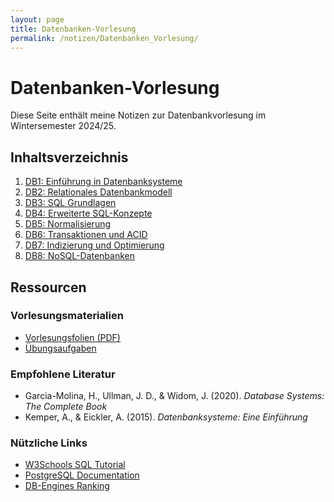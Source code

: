 ```yaml
---
layout: page
title: Datenbanken-Vorlesung
permalink: /notizen/Datenbanken_Vorlesung/
---
```


# Datenbanken-Vorlesung

Diese Seite enthält meine Notizen zur Datenbankvorlesung im Wintersemester 2024/25.

## Inhaltsverzeichnis

1. [DB1: Einführung in Datenbanksysteme](db1)
2. [DB2: Relationales Datenbankmodell](db2)
3. [DB3: SQL Grundlagen](db3)
4. [DB4: Erweiterte SQL-Konzepte](db4)
5. [DB5: Normalisierung](db5)
6. [DB6: Transaktionen und ACID](db6)
7. [DB7: Indizierung und Optimierung](db7)
8. [DB8: NoSQL-Datenbanken](db8)

## Ressourcen

### Vorlesungsmaterialien
- [Vorlesungsfolien (PDF)](https://uni-beispiel.de/db-vorlesung/folien)
- [Übungsaufgaben](https://uni-beispiel.de/db-vorlesung/uebungen)

### Empfohlene Literatur
- Garcia-Molina, H., Ullman, J. D., & Widom, J. (2020). *Database Systems: The Complete Book*
- Kemper, A., & Eickler, A. (2015). *Datenbanksysteme: Eine Einführung*

### Nützliche Links
- [W3Schools SQL Tutorial](https://www.w3schools.com/sql/)
- [PostgreSQL Documentation](https://www.postgresql.org/docs/)
- [DB-Engines Ranking](https://db-engines.com/en/ranking)